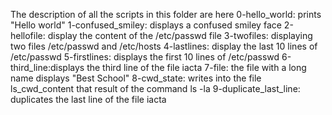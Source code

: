The description of all the scripts in this folder are here
0-hello_world: prints "Hello world"
1-confused_smiley: displays a confused smiley face
2-hellofile: display the content of the /etc/passwd file
3-twofiles: displaying two files /etc/passwd and /etc/hosts 
4-lastlines: display the last 10 lines of /etc/passwd
5-firstlines: displays the first 10 lines of /etc/passwd 
6-third_line:displays the third line of the file iacta
7-file: the file with a long name displays "Best School"
8-cwd_state: writes into the file ls_cwd_content that result of the command ls -la
9-duplicate_last_line: duplicates the last line of the file iacta
